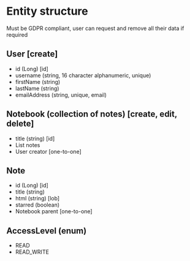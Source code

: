 Entity structure
===

Must be GDPR compliant, user can request and remove all their data if required

User [create]
---
- id (Long) [id]
- username (string, 16 character alphanumeric, unique)
- firstName (string)
- lastName (string)
- emailAddress (string, unique, email)

Notebook (collection of notes) [create, edit, delete]
---
- title (string) [id]
- List<Note> notes
- User creator [one-to-one]

Note
----
- id (Long) [id]
- title (string)
- html (string) [lob]
- starred (boolean)
- Notebook parent [one-to-one]

AccessLevel (enum)
---
- READ
- READ_WRITE
